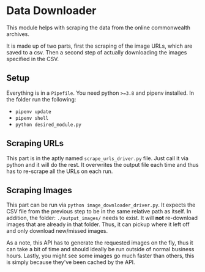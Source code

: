 # Data Downloader
This module helps with scraping the data from the online commonwealth archives. 

It is made up of two parts, first the scraping of the image URLs, which are saved to a csv. 
Then a second step of actually downloading the images specified in the CSV. 

## Setup
Everything is in a `Pipefile`. You need python `>=3.8` and pipenv installed. 
In the folder run the following:
- `pipenv update`
- `pipenv shell`
- `python desired_module.py`

## Scraping URLs

This part is in the aptly named `scrape_urls_driver.py` file. Just call it via python
and it will do the rest. It overwrites the output file each time and thus has to re-scrape
all the URLs on each run.

## Scraping Images

This part can be run via `python image_downloader_driver.py`. It expects the CSV file
from the previous step to be in the same relative path as itself. In addition, the folder:
`./output_images/` needs to exist. It will **not** re-download images that are already in that folder.
Thus, it can pickup where it left off and only download new/missed images. 

As a note, this API has to generate the requested images on the fly, thus it can take a bit of time
and should ideally be run outside of normal business hours. Lastly, you might see some images
go much faster than others, this is simply because they've been cached by the API.